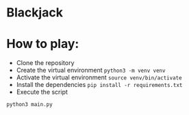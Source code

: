 # Blackjack

# How to play:

* Clone the repository
* Create the virtual environment 
    `python3 -m venv venv`
* Activate the virtual environment
    `source venv/bin/activate`
* Install the dependencies
    `pip install -r requirements.txt`
* Execute the script

``` sh
python3 main.py
```
